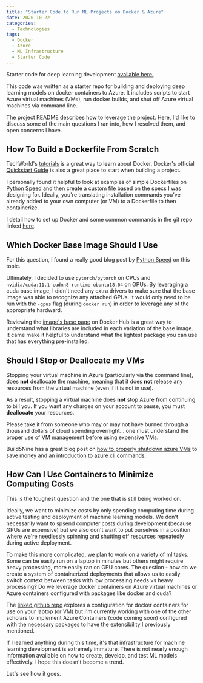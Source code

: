 ```yaml
---
title: "Starter Code to Run ML Projects on Docker & Azure"
date: 2020-10-22
categories:
  - Technologies
tags:
  - Docker
  - Azure
  - ML Infrastructure
  - Starter Code
---
```


Starter code for deep learning development [available here.](https://github.com/JenniferShola/deep-learning-starter)

This code was written as a starter repo for building and deploying deep learning models on docker containers to Azure. It includes scripts to start Azure virtual machines (VMs), run docker builds, and shut off Azure virtual machines via command line.

The project README describes how to leverage the project. Here, I'd like to discuss some of the main questions I ran into, how I resolved them, and open concerns I have.

## How To Build a Dockerfile From Scratch

TechWorld's [tutorials](https://www.youtube.com/watch?v=jPdIRX6q4jA&feature=youtu.be&ab_channel=TechWorldwithNana) is a great way to learn about Docker. Docker's official [Quickstart Guide](https://docs.docker.com/get-started/) is also a great place to start when building a project.

I personally found it helpful to look at examples of simple Dockerfiles on [Python Speed](https://pythonspeed.com/articles/activate-virtualenv-dockerfile/) and then create a custom file based on the specs I was designing for. Ideally, you're translating installation commands you've already added to your own computer (or VM) to a Dockerfile to then containerize.

I detail how to set up Docker and some common commands in the git repo linked [here](https://github.com/JenniferShola/deep-learning-starter).

## Which Docker Base Image Should I Use

For this question, I found a really good blog post by [Python Speed](https://pythonspeed.com/articles/base-image-python-docker-images/) on this topic.

Ultimately, I decided to use `pytorch/pytorch` on CPUs and `nvidia/cuda:11.1-cudnn8-runtime-ubuntu18.04` on GPUs. By leveraging a cuda base image, I didn't need any extra drivers to make sure that the base image was able to recognize any attached GPUs. It would only need to be run with the `-gpus` flag (during `docker run`) in order to leverage any of the appropriate hardward.

Reviewing the [image's base page](https://hub.docker.com/r/nvidia/cuda) on Docker Hub is a great way to understand what libraries are included in each variation of the base image. It came make it helpful to understand what the lightest package you can use that has everything pre-installed.

## Should I Stop or Deallocate my VMs

Stopping your virtual machine in Azure (particularly via the command line), does **not** deallocate the machine, meaning that it does **not** release any resources from the virtual machine (even if it is not in use).

As a result, stopping a virtual machine does **not** stop Azure from continuing to bill you. If you want any charges on your account to pause, you must **deallocate** your resources.

Please take it from someone who may or may not have burned through a thousand dollars of cloud spending overnight... one must understand the proper use of VM management before using expensive VMs.

Build5Nine has a great blog post on [how to properly shutdown azure VMs](https://build5nines.com/properly-shutdown-azure-vm-to-save-money/) to save money and an introduction to [azure cli commands](https://build5nines.com/azure-cli-2-0-quickly-start-stop-all-vms/).

## How Can I Use Containers to Minimize Computing Costs

This is the toughest question and the one that is still being worked on.

Ideally, we want to minimize costs by only spending computing time during active testing and deployment of machine learning models. We don't necessarily want to spsend computer costs during development (because GPUs are expensive) but we also don't want to put ourselves in a position where we're needlessly spinning and shutting off resources repeatedly during active deployment.

To make this more complicated, we plan to work on a variety of ml tasks. Some can be easily run on a laptop in minutes but others might require heavy processing, more easily ran on GPU cores. The question - how do we create a system of containerized deployments that allows us to easily switch context between tasks with low processing needs vs heavy processing? Do we leverage docker containers on Azure virtual machines or Azure containers configured with packages like docker and cuda?

The [linked github repo](https://github.com/JenniferShola/deep-learning-starter) explores a configuration for docker containers for use on your laptop (or VM) but I'm currently working with one of the other scholars to implement Azure Containers (code coming soon) configured with the necessary packages to have the extensibility I previously mentioned.

If I learned anything during this time, it's that infrastructure for machine learning development is extremely immature. There is not nearly enough information available on how to create, develop, and test ML models effectively. I hope this doesn't become a trend.

Let's see how it goes.
